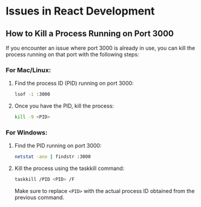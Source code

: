 # Issues in React Development

## How to Kill a Process Running on Port 3000

If you encounter an issue where port 3000 is already in use, you can kill the process running on that port with the following steps:

### For Mac/Linux:

1. Find the process ID (PID) running on port 3000:
   ```bash
   lsof -i :3000
   ```
2. Once you have the PID, kill the process:
    ```bash
   kill -9 <PID>
   ```
### For Windows:
1. Find the PID running on port 3000:
    ```Bash
    netstat -ano | findstr :3000
    ```

2. Kill the process using the taskkill command:
    ```Bash
    taskkill /PID <PID> /F
    ```
    Make sure to replace `<PID>` with the actual process ID obtained from the previous command.

